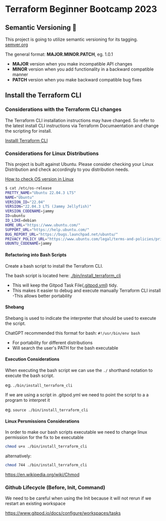 # Terraform Beginner Bootcamp 2023

## Semantic Versioning :mage:

This project is going to utilize semantic versioning for its tagging.
[semver.org](https://semver.org/)

The general format: 
**MAJOR.MINOR.PATCH**, eg. 1.0.1

- **MAJOR** version when you make incompatible API changes
- **MINOR** version when you add functionality in a backward compatible manner
- **PATCH** version when you make backward compatible bug fixes

## Install the Terraform CLI

### Considerations with the Terraform CLI changes
The Terraform CLI installation instructions may have changed. So refer to the latest install CLI instructions via Terraform Documaentation and change the scripting for install.

[Installl Terraform CLI](https://developer.hashicorp.com/terraform/tutorials/aws-get-started/install-cli)

### Considerations for Linux Distributions
This project is built against Ubuntu. Please consider checking your Linux Distribution and check accordingly to you distribution needs.

[How to check OS version in Linux](https://www.cyberciti.biz/faq/how-to-check-os-version-in-linux-command-line/)

```sh
$ cat /etc/os-release 
PRETTY_NAME="Ubuntu 22.04.3 LTS"
NAME="Ubuntu"
VERSION_ID="22.04"
VERSION="22.04.3 LTS (Jammy Jellyfish)"
VERSION_CODENAME=jammy
ID=ubuntu
ID_LIKE=debian
HOME_URL="https://www.ubuntu.com/"
SUPPORT_URL="https://help.ubuntu.com/"
BUG_REPORT_URL="https://bugs.launchpad.net/ubuntu/"
PRIVACY_POLICY_URL="https://www.ubuntu.com/legal/terms-and-policies/privacy-policy"
UBUNTU_CODENAME=jammy
```

#### Refactoring into Bash Scripts

Create a bash script to install the Terraform CLI.

The bash script is located here: [./bin/install_terraform_cli](./bin/install_terraform_cli)

- This will keep the Gitpod Task File([.gitpod.yml](.gitpod.yml)) tidy.
- This makes it easier to debug and execute manually Terraform CLI install
-This allows better portability

#### Shebang

Shebang is used to indicate the interpreter that should be used to execute the script.

ChatGPT recommended this format for bash: `#!/usr/bin/env bash`

- For portability for different distributions
- Will search the user's PATH for the bash executable

#### Execution Considerations

When executing the bash script we can use the `./` shorthand notation to execute the bash script.

eg. `./bin/install_terraform_cli`

If we are using a script in .gitpod.yml we need to point the script to a a program to interpret it

eg. `source ./bin/install_terraform_cli`

#### Linux Persmissions Considerations

In order to make our bash scripts executable we need to change linux permission for the fix to be executable

```sh
chmod u+x ./bin/install_terraform_cli 
```

alternatively:

```sh
chmod 744 ./bin/install_terraform_cli 
```

https://en.wikipedia.org/wiki/Chmod

### Github Lifecycle (Before, Init, Command)

We need to be careful when using the Init because it will not rerun if we restart an existing workspace

https://www.gitpod.io/docs/configure/workspaces/tasks